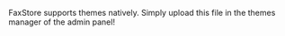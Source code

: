 FaxStore supports themes natively. Simply upload this file in the themes manager of the admin panel!
